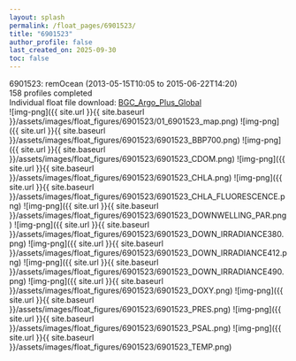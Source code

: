 ```yaml
---
layout: splash
permalink: /float_pages/6901523/
title: "6901523"
author_profile: false
last_created_on: 2025-09-30
toc: false
---
```

 
6901523: remOcean (2013-05-15T10:05 to 2015-06-22T14:20)\
158 profiles completed\
Individual float file download: [BGC_Argo_Plus_Global](https://ftp.soest.hawaii.edu/bgc_argo_plus/Individual_Floats/outliers_removed/6901523_Sprof_processed.nc)\
![img-png]({{ site.url }}{{ site.baseurl }}/assets/images/float_figures/6901523/01_6901523_map.png)
![img-png]({{ site.url }}{{ site.baseurl }}/assets/images/float_figures/6901523/6901523_BBP700.png)
![img-png]({{ site.url }}{{ site.baseurl }}/assets/images/float_figures/6901523/6901523_CDOM.png)
![img-png]({{ site.url }}{{ site.baseurl }}/assets/images/float_figures/6901523/6901523_CHLA.png)
![img-png]({{ site.url }}{{ site.baseurl }}/assets/images/float_figures/6901523/6901523_CHLA_FLUORESCENCE.png)
![img-png]({{ site.url }}{{ site.baseurl }}/assets/images/float_figures/6901523/6901523_DOWNWELLING_PAR.png)
![img-png]({{ site.url }}{{ site.baseurl }}/assets/images/float_figures/6901523/6901523_DOWN_IRRADIANCE380.png)
![img-png]({{ site.url }}{{ site.baseurl }}/assets/images/float_figures/6901523/6901523_DOWN_IRRADIANCE412.png)
![img-png]({{ site.url }}{{ site.baseurl }}/assets/images/float_figures/6901523/6901523_DOWN_IRRADIANCE490.png)
![img-png]({{ site.url }}{{ site.baseurl }}/assets/images/float_figures/6901523/6901523_DOXY.png)
![img-png]({{ site.url }}{{ site.baseurl }}/assets/images/float_figures/6901523/6901523_PRES.png)
![img-png]({{ site.url }}{{ site.baseurl }}/assets/images/float_figures/6901523/6901523_PSAL.png)
![img-png]({{ site.url }}{{ site.baseurl }}/assets/images/float_figures/6901523/6901523_TEMP.png)
